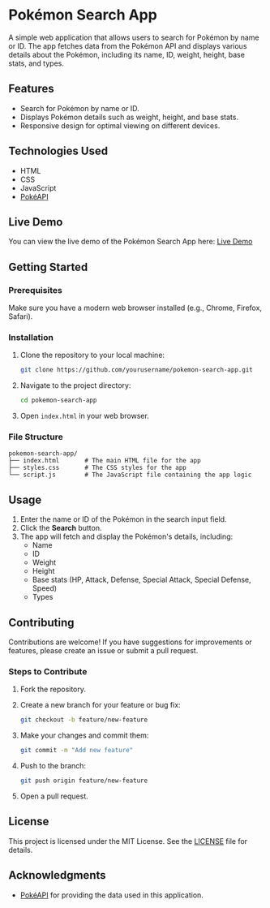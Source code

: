 
# Pokémon Search App

A simple web application that allows users to search for Pokémon by name or ID. The app fetches data from the Pokémon API and displays various details about the Pokémon, including its name, ID, weight, height, base stats, and types.

## Features

- Search for Pokémon by name or ID.
- Displays Pokémon details such as weight, height, and base stats.
- Responsive design for optimal viewing on different devices.

## Technologies Used

- HTML
- CSS
- JavaScript
- [PokéAPI](https://pokeapi.co/)

## Live Demo

You can view the live demo of the Pokémon Search App here: [Live Demo](https://yourusername.github.io/pokemon-search-app/) 

## Getting Started

### Prerequisites

Make sure you have a modern web browser installed (e.g., Chrome, Firefox, Safari).

### Installation

1. Clone the repository to your local machine:

   ```bash
   git clone https://github.com/yourusername/pokemon-search-app.git
   ```

2. Navigate to the project directory:

   ```bash
   cd pokemon-search-app
   ```

3. Open `index.html` in your web browser.

### File Structure

```plaintext
pokemon-search-app/
├── index.html       # The main HTML file for the app
├── styles.css       # The CSS styles for the app
└── script.js        # The JavaScript file containing the app logic
```

## Usage

1. Enter the name or ID of the Pokémon in the search input field.
2. Click the **Search** button.
3. The app will fetch and display the Pokémon's details, including:
   - Name
   - ID
   - Weight
   - Height
   - Base stats (HP, Attack, Defense, Special Attack, Special Defense, Speed)
   - Types

## Contributing

Contributions are welcome! If you have suggestions for improvements or features, please create an issue or submit a pull request.

### Steps to Contribute

1. Fork the repository.
2. Create a new branch for your feature or bug fix:

   ```bash
   git checkout -b feature/new-feature
   ```

3. Make your changes and commit them:

   ```bash
   git commit -m "Add new feature"
   ```

4. Push to the branch:

   ```bash
   git push origin feature/new-feature
   ```

5. Open a pull request.

## License

This project is licensed under the MIT License. See the [LICENSE](LICENSE) file for details.

## Acknowledgments

- [PokéAPI](https://pokeapi.co/) for providing the data used in this application.
